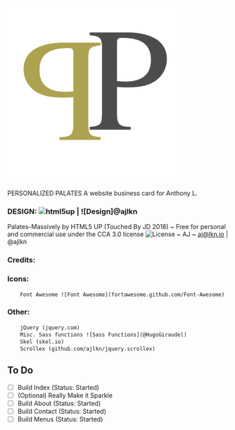 ![Personalized Palates](/images/PP_logo.png)

PERSONALIZED PALATES
A website business card for Anthony L.

### DESIGN: ![html5up](https://html5up.net) | ![Design]@ajlkn
Palates-Massively by HTML5 UP (Touched By JD 2018)
~ Free for personal and commercial use under the CCA 3.0 license ![License](html5up.net/license)
~ AJ
~ aj@lkn.io | @ajlkn
### Credits:
###  Icons:
		Font Awesome ![Font Awesome](fortawesome.github.com/Font-Awesome)
### Other:
		jQuery (jquery.com)
		Misc. Sass functions ![Sass Functions](@HugoGiraudel)
		Skel (skel.io)
		Scrollex (github.com/ajlkn/jquery.scrollex)

## To Do
 - [ ] Build Index (Status: Started)
 - [ ] \(Optional) Really Make it Sparkle
 - [ ] Build About (Status: Started)
 - [ ] Build Contact (Status: Started)
 - [ ] Build Menus (Status: Started)
